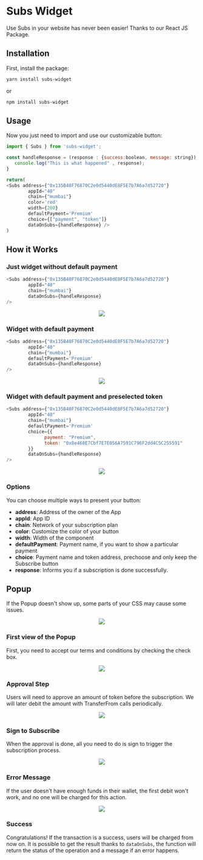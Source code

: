 # Subs Widget

Use Subs in your website has never been easier! Thanks to our React JS Package.

## Installation

First, install the package:

```bash
yarn install subs-widget
```
or

```bash
npm install subs-widget
```

## Usage

Now you just need to import and use our customizable button:

```javascript
import { Subs } from 'subs-widget';

const handleResponse = (response : {success:boolean, message: string}) => {
   console.log("This is what happened" , response);    
}

return(
<Subs address={"0x135B48F76870C2e0d5440dE8F5E7b7A6a7d52720"} 
        appId="40" 
        chain={"mumbai"} 
        color='red'
        width={200}
        defaultPayment='Premium'
        choice={["payment", "token"]}
        dataOnSubs={handleResponse} />
)
```

## How it Works

### Just widget without default payment

```javascript
<Subs address={"0x135B48F76870C2e0d5440dE8F5E7b7A6a7d52720"} 
        appId="40" 
        chain={"mumbai"} 
        dataOnSubs={handleResponse} 
/>
```
<div align="center">
<img src="https://docs.subsprotocol.com/~gitbook/image?url=https:%2F%2F1911528868-files.gitbook.io%2F%7E%2Ffiles%2Fv0%2Fb%2Fgitbook-x-prod.appspot.com%2Fo%2Fspaces%252FMi4ivT4S6SjuAElL2Iuo%252Fuploads%252FNJdz9i9zHd9ZynHcYDvg%252Fimage.png%3Falt=media%26token=773d4d42-c558-4386-b2d1-674e8a7f3179&width=768&dpr=4&quality=100&sign=7a0fc1653ebb5938df90f9bc0834a930e55306d97a1502d89cd9c21985296256" />
</div>


### Widget with default payment

```javascript
<Subs address={"0x135B48F76870C2e0d5440dE8F5E7b7A6a7d52720"} 
        appId="40" 
        chain={"mumbai"} 
        defaultPayment='Premium'
        dataOnSubs={handleResponse} 
/>
```
<div align="center">
<img src="https://docs.subsprotocol.com/~gitbook/image?url=https:%2F%2Fcdn.gamma.app%2Fzjdxhxryph5dzu7%2Fe4bb8404307b4d618a0eff526d052cb4%2Foriginal%2FCapture-d-ecran-du-2023-09-19-09-10-57.png&width=768&dpr=1&quality=100&sign=2ce127538e30e3d51e8eba0512798feda7e7e93c927325e732aa1ecb8c912475" />
</div>


### Widget with default payment and preselected token 

```javascript
<Subs address={"0x135B48F76870C2e0d5440dE8F5E7b7A6a7d52720"} 
        appId="40" 
        chain={"mumbai"} 
        defaultPayment='Premium'
        choice={{
              payment: "Premium",
              token: "0x8e468E7Cbf7E7E056A7591C796F2dd4C5C255591"
        }}
        dataOnSubs={handleResponse} 
/>
```
<div align="center">
<img src="https://docs.subsprotocol.com/~gitbook/image?url=https:%2F%2Fcdn.gamma.app%2Fzjdxhxryph5dzu7%2F872e7fe83bcc4480a4f623f2e1a84930%2Foriginal%2FCapture-d-ecran-du-2023-09-19-10-41-12.png&width=768&dpr=1&quality=100&sign=836f2be6a0a9dde6c10f632035f37943661cc86e047345dff53776e2f9184c35" />
</div>


### Options

You can choose multiple ways to present your button:

- **address**: Address of the owner of the App
- **appId**: App ID
- **chain**: Network of your subscription plan
- **color**: Customize the color of your button
- **width**: Width of the component
- **defaultPayment**: Payment name, if you want to show a particular payment
- **choice**: Payment name and token address, prechoose and only keep the Subscribe button
- **response**: Informs you if a subscription is done successfully.

## Popup

If the Popup doesn't show up, some parts of your CSS may cause some issues.

<div align="center">
<img src="https://docs.subsprotocol.com/~gitbook/image?url=https:%2F%2F1911528868-files.gitbook.io%2F%7E%2Ffiles%2Fv0%2Fb%2Fgitbook-x-prod.appspot.com%2Fo%2Fspaces%252FMi4ivT4S6SjuAElL2Iuo%252Fuploads%252FARZgxDKQwkoBmJhTq6Ja%252Fimage.png%3Falt=media%26token=7afadffc-c590-4289-9418-bcbc9abe2f63&width=768&dpr=4&quality=100&sign=83d34a8efd1eba62be982bbf744b457bbd0d51b4c5bbf7ad2139bd8464c14707" />
</div>

### First view of the Popup

First, you need to accept our terms and conditions by checking the check box.

<div align="center">
<img src="https://docs.subsprotocol.com/~gitbook/image?url=https:%2F%2F1911528868-files.gitbook.io%2F%7E%2Ffiles%2Fv0%2Fb%2Fgitbook-x-prod.appspot.com%2Fo%2Fspaces%252FMi4ivT4S6SjuAElL2Iuo%252Fuploads%252Fy6XMK0Ov2fA1M2naIuTz%252Fimage.png%3Falt=media%26token=331e6056-fd65-40b0-b17d-fa5ae00a01dc&width=768&dpr=4&quality=100&sign=938de54f7d866e370c7c4d40c25e45b03ea85b125e77271a5a00310895293282" />
</div>

### Approval Step

Users will need to approve an amount of token before the subscription. We will later debit the amount with TransferFrom calls periodically.

<div align="center">
<img src="https://docs.subsprotocol.com/~gitbook/image?url=https:%2F%2F1911528868-files.gitbook.io%2F%7E%2Ffiles%2Fv0%2Fb%2Fgitbook-x-prod.appspot.com%2Fo%2Fspaces%252FMi4ivT4S6SjuAElL2Iuo%252Fuploads%252FyDMy64lp3ApdWteJdBFx%252Fimage.png%3Falt=media%26token=a891cde7-018d-4693-8771-3651c1fa02de&width=768&dpr=4&quality=100&sign=bf71b82dee9eb2ab3a2d5d24773b2e79b3f930433539d205df7be687c8b92dc6" />
</div>

### Sign to Subscribe

When the approval is done, all you need to do is sign to trigger the subscription process.

<div align="center">
<img src="https://docs.subsprotocol.com/~gitbook/image?url=https:%2F%2F1911528868-files.gitbook.io%2F%7E%2Ffiles%2Fv0%2Fb%2Fgitbook-x-prod.appspot.com%2Fo%2Fspaces%252FMi4ivT4S6SjuAElL2Iuo%252Fuploads%252FxkRDvN3vYCzilvtiuoBA%252Fimage.png%3Falt=media%26token=a69008a4-472e-4b19-ab94-9a8cb376f428&width=768&dpr=4&quality=100&sign=66516e86289a30a3ea3c7416ccaa03fbb58de51dcd7017693f0148746da98bea" />
</div>

### Error Message

If the user doesn't have enough funds in their wallet, the first debit won't work, and no one will be charged for this action.

<div align="center">
<img src="https://docs.subsprotocol.com/~gitbook/image?url=https:%2F%2F1911528868-files.gitbook.io%2F%7E%2Ffiles%2Fv0%2Fb%2Fgitbook-x-prod.appspot.com%2Fo%2Fspaces%252FMi4ivT4S6SjuAElL2Iuo%252Fuploads%252FM0NzxDL6pXCCwoIzTGwp%252Fimage.png%3Falt=media%26token=4abba2f8-bca4-4f56-9598-28085922514f&width=768&dpr=4&quality=100&sign=2513e1e80b0da6f0b0d3906e93e6292f16a7c582180a49e98f6432e455c03c8e" />
</div>

### Success

Congratulations! If the transaction is a success, users will be charged from now on. It is possible to get the result thanks to `dataOnSubs`, the function will return the status of the operation and a message if an error happens.